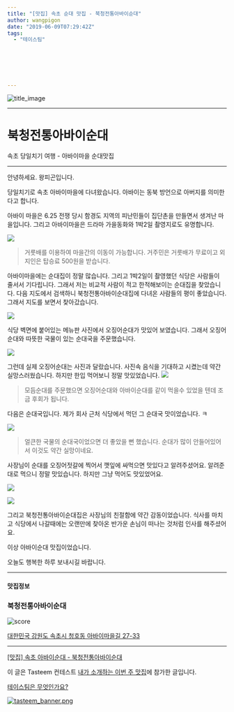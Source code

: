 ```yaml
---
title: "[맛집] 속초 순대 맛집 - 북청전통아바이순대"
author: wangpigon
date: "2019-06-09T07:29:42Z"
tags:
  - "테이스팀"
  
  
  
  
  
  
---
```

![title_image](https://steemitimages.com/0x0/https://static.tasteem.io/uploads/4928/post/35782/content_bd10ce8e-2a8b-4351-a2bb-8033580827b6.jpeg)

---

# 북청전통아바이순대
속초 당일치기 여행 - 아바이마을 순대맛집

---

안녕하세요. 왕피곤입니다.

당일치기로 속초 아바이마을에 다녀왔습니다. 아바이는 동북 방언으로 아버지를 의미한다고 합니다.

아바이 마을은 6.25 전쟁 당시 함경도 지역의 피난민들이 집단촌을 만들면서 생겨난 마을입니다. 그리고 아바이마을은 드라마 가을동화와 1박2일 촬영지로도 유명합니다.

![](https://steemitimages.com/0x0/https://static.tasteem.io/uploads/image/image/181303/0bda8e8e-b98e-4d81-8b6c-c9a7c71635f1.jpeg)

> 거룻배를 이용하여 마을간의 이동이 가능합니다. 거주민은 거룻배가 무료이고 외지인은 탑승료 500원을 받습니다.

아바이마을에는 순대집이 정말 많습니다. 그리고 1박2일이 촬영했던 식당은 사람들이 줄서서 기다립니다. 그래서 저는 비교적 사람이 적고 한적해보이는 순대집을 찾았습니다. 다음 지도에서 검색하니 북청전통아바이순대집에 다녀온 사람들의 평이 좋았습니다. 그래서 지도를 보면서 찾아갔습니다. 

![](https://steemitimages.com/0x0/https://static.tasteem.io/uploads/image/image/181305/0bda8e8e-b98e-4d81-8b6c-c9a7c71635f1.png)

식당 벽면에 붙어있는 메뉴판 사진에서 오징어순대가 맛있어 보였습니다. 그래서 오징어순대와 따뜻한 국물이 있는 순대국을 주문했습니다.

![](https://steemitimages.com/0x0/https://static.tasteem.io/uploads/image/image/181302/0bda8e8e-b98e-4d81-8b6c-c9a7c71635f1.jpeg)

그런데 실제 오징어순대는 사진과 달랐습니다. 사진속 음식을 기대하고 시켰는데 약간 실망스러웠습니다. 하지만 한입 먹어보니 정말 맛있었습니다.
![](https://steemitimages.com/0x0/https://static.tasteem.io/uploads/image/image/181310/0bda8e8e-b98e-4d81-8b6c-c9a7c71635f1.jpeg)

> 모듬순대를 주문했으면 오징어순대와 아바이순대를 같이 먹을수 있었을 텐데 조금 후회가 됩니다.

다음은 순대국입니다. 제가 회사 근처 식당에서 먹던 그 순대국 맛이었습니다. ㅋ

![](https://steemitimages.com/0x0/https://static.tasteem.io/uploads/image/image/181309/0bda8e8e-b98e-4d81-8b6c-c9a7c71635f1.jpeg)

> 얼큰한 국물의 순대국이었으면 더 좋았을 뻔 했습니다. 순대가 많이 안들어있어서 이것도 약간 실망이네요.

사장님이 순대를 오징어젓갈에 찍어서 깻잎에 싸먹으면 맛있다고 알려주셨어요. 알려준대로 먹으니 정말 맛있습니다.  하지만 그냥 먹어도 맛있었어요.

![](https://steemitimages.com/0x0/https://static.tasteem.io/uploads/image/image/181308/0bda8e8e-b98e-4d81-8b6c-c9a7c71635f1.jpeg)

![](https://steemitimages.com/0x0/https://static.tasteem.io/uploads/image/image/181307/0bda8e8e-b98e-4d81-8b6c-c9a7c71635f1.jpeg)

그리고 북청전통아바이순대집은 사장님의 친절함에 약간 감동이었습니다. 식사를 마치고 식당에서 나갈때에는 오랜만에 찾아온 반가운 손님이 떠나는 것처럼 인사를 해주셨어요.

이상 아바이순대 맛집이었습니다.

오늘도 행복한 하루 보내시길 바랍니다.

---

#### 맛집정보

### 북청전통아바이순대

![score](https://steemitimages.com/0x0/https://static.tasteem.io/images/steem/1Crowns.png)

[대한민국 강원도 속초시 청호동 아바이마을길 27-33](https://kr.tasteem.io/post/35782#map)

---

[[맛집] 속초 아바이순대 - 북청전통아바이순대](https://kr.tasteem.io/post/35782)

이 글은 Tasteem 컨테스트
[내가 소개하는  이번 주 맛집](https://kr.tasteem.io/event/458)에 참가한 글입니다.

[테이스팀은 무엇인가요?](https://kr.tasteem.io/about)

[![tasteem_banner.png](https://steemitimages.com/0x0/https://static.tasteem.io/images/tasteem_banner_v3.png)](https://kr.tasteem.io)